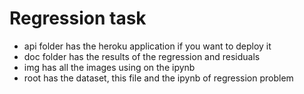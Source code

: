 # Regression task

- api folder has the heroku application if you want to deploy it
- doc folder has the results of the regression and residuals
- img has all the images using on the ipynb
- root has the dataset, this file and the ipynb of regression problem